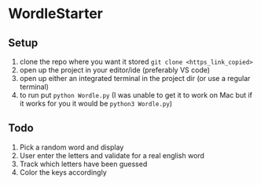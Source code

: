# WordleStarter

## Setup
1. clone the repo where you want it stored `git clone <https_link_copied>`
2. open up the project in your editor/ide (preferably VS code)
3. open up either an integrated terminal in the project dir (or use a regular terminal)
4. to run put `python Wordle.py` (I was unable to get it to work on Mac but if it works for you it would be `python3 Wordle.py`)

## Todo
1. Pick a random word and display
2. User enter the letters and validate for a real english word
3. Track which letters have been guessed
4. Color the keys accordingly
